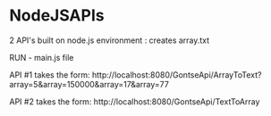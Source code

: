 # NodeJSAPIs
2 API's built on node.js environment : creates array.txt

RUN - main.js file

API #1 takes the form: http://localhost:8080/GontseApi/ArrayToText?array=5&array=150000&array=17&array=77

API #2 takes the form: http://localhost:8080/GontseApi/TextToArray
